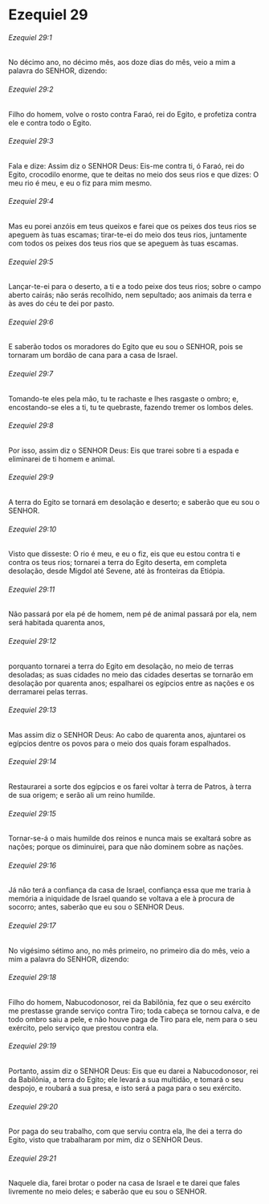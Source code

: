 # Ezequiel 29

###### Ezequiel 29:1

No décimo ano, no décimo mês, aos doze dias do mês, veio a mim a palavra do SENHOR, dizendo:

###### Ezequiel 29:2

Filho do homem, volve o rosto contra Faraó, rei do Egito, e profetiza contra ele e contra todo o Egito.

###### Ezequiel 29:3

Fala e dize: Assim diz o SENHOR Deus: Eis-me contra ti, ó Faraó, rei do Egito, crocodilo enorme, que te deitas no meio dos seus rios e que dizes: O meu rio é meu, e eu o fiz para mim mesmo.

###### Ezequiel 29:4

Mas eu porei anzóis em teus queixos e farei que os peixes dos teus rios se apeguem às tuas escamas; tirar-te-ei do meio dos teus rios, juntamente com todos os peixes dos teus rios que se apeguem às tuas escamas.

###### Ezequiel 29:5

Lançar-te-ei para o deserto, a ti e a todo peixe dos teus rios; sobre o campo aberto cairás; não serás recolhido, nem sepultado; aos animais da terra e às aves do céu te dei por pasto.

###### Ezequiel 29:6

E saberão todos os moradores do Egito que eu sou o SENHOR, pois se tornaram um bordão de cana para a casa de Israel.

###### Ezequiel 29:7

Tomando-te eles pela mão, tu te rachaste e lhes rasgaste o ombro; e, encostando-se eles a ti, tu te quebraste, fazendo tremer os lombos deles.

###### Ezequiel 29:8

Por isso, assim diz o SENHOR Deus: Eis que trarei sobre ti a espada e eliminarei de ti homem e animal.

###### Ezequiel 29:9

A terra do Egito se tornará em desolação e deserto; e saberão que eu sou o SENHOR.

###### Ezequiel 29:10

Visto que disseste: O rio é meu, e eu o fiz, eis que eu estou contra ti e contra os teus rios; tornarei a terra do Egito deserta, em completa desolação, desde Migdol até Sevene, até às fronteiras da Etiópia.

###### Ezequiel 29:11

Não passará por ela pé de homem, nem pé de animal passará por ela, nem será habitada quarenta anos,

###### Ezequiel 29:12

porquanto tornarei a terra do Egito em desolação, no meio de terras desoladas; as suas cidades no meio das cidades desertas se tornarão em desolação por quarenta anos; espalharei os egípcios entre as nações e os derramarei pelas terras.

###### Ezequiel 29:13

Mas assim diz o SENHOR Deus: Ao cabo de quarenta anos, ajuntarei os egípcios dentre os povos para o meio dos quais foram espalhados.

###### Ezequiel 29:14

Restaurarei a sorte dos egípcios e os farei voltar à terra de Patros, à terra de sua origem; e serão ali um reino humilde.

###### Ezequiel 29:15

Tornar-se-á o mais humilde dos reinos e nunca mais se exaltará sobre as nações; porque os diminuirei, para que não dominem sobre as nações.

###### Ezequiel 29:16

Já não terá a confiança da casa de Israel, confiança essa que me traria à memória a iniquidade de Israel quando se voltava a ele à procura de socorro; antes, saberão que eu sou o SENHOR Deus.

###### Ezequiel 29:17

No vigésimo sétimo ano, no mês primeiro, no primeiro dia do mês, veio a mim a palavra do SENHOR, dizendo:

###### Ezequiel 29:18

Filho do homem, Nabucodonosor, rei da Babilônia, fez que o seu exército me prestasse grande serviço contra Tiro; toda cabeça se tornou calva, e de todo ombro saiu a pele, e não houve paga de Tiro para ele, nem para o seu exército, pelo serviço que prestou contra ela.

###### Ezequiel 29:19

Portanto, assim diz o SENHOR Deus: Eis que eu darei a Nabucodonosor, rei da Babilônia, a terra do Egito; ele levará a sua multidão, e tomará o seu despojo, e roubará a sua presa, e isto será a paga para o seu exército.

###### Ezequiel 29:20

Por paga do seu trabalho, com que serviu contra ela, lhe dei a terra do Egito, visto que trabalharam por mim, diz o SENHOR Deus.

###### Ezequiel 29:21

Naquele dia, farei brotar o poder na casa de Israel e te darei que fales livremente no meio deles; e saberão que eu sou o SENHOR.

